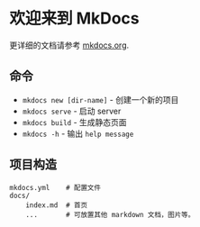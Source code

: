 # 欢迎来到 MkDocs

更详细的文档请参考 [mkdocs.org](https://www.mkdocs.org).

## 命令

* `mkdocs new [dir-name]` - 创建一个新的项目
* `mkdocs serve` - 启动 server
* `mkdocs build` - 生成静态页面
* `mkdocs -h` - 输出 `help message`

## 项目构造

    mkdocs.yml    # 配置文件
    docs/
        index.md  # 首页
        ...       # 可放置其他 markdown 文档，图片等。
